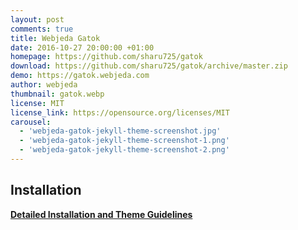 ```yaml
---
layout: post
comments: true
title: Webjeda Gatok
date: 2016-10-27 20:00:00 +01:00
homepage: https://github.com/sharu725/gatok
download: https://github.com/sharu725/gatok/archive/master.zip
demo: https://gatok.webjeda.com
author: webjeda
thumbnail: gatok.webp
license: MIT
license_link: https://opensource.org/licenses/MIT
carousel:
  - 'webjeda-gatok-jekyll-theme-screenshot.jpg'
  - 'webjeda-gatok-jekyll-theme-screenshot-1.png'
  - 'webjeda-gatok-jekyll-theme-screenshot-2.png'
---
```


## Installation

[**Detailed Installation and Theme Guidelines**](https://blog.webjeda.com/jekyll-themes/gatok/)
